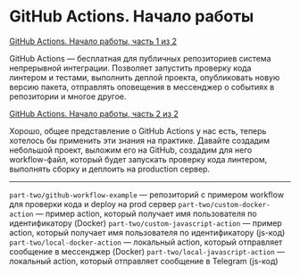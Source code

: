 # GitHub Actions. Начало работы

[GitHub Actions. Начало работы, часть 1 из 2](https://tokmakov.msk.ru/blog/item/706)

GitHub Actions — бесплатная для публичных репозиториев система непрерывной интеграции. Позволяет запустить проверку кода линтером и тестами, выполнить деплой проекта, опубликовать новую версию пакета, отправлять оповещения в мессенджер о событиях в репозитории и многое другое.

[GitHub Actions. Начало работы, часть 2 из 2](https://tokmakov.msk.ru/blog/item/707)

Хорошо, общее представление о GitHub Actions у нас есть, теперь хотелось бы применить эти знания на практике. Давайте создадим небольшой проект, выложим его на GitHub, создадим для него workflow-файл, который будет запускать проверку кода линтером, выполнять сборку и деплоить на production сервер.

---

`part-two/github-workflow-example` — репозиторий с примером workflow для проверки кода и deploy на prod сервер
`part-two/custom-docker-action` — пример action, который получает имя пользователя по идентификатору (Docker)
`part-two/custom-javascript-action` — пример action, который получает имя пользователя по идентификатору (js-код)
`part-two/local-docker-action` — локальный action, который отправляет сообщение в мессенджер (Docker)
`part-two/local-javascript-action` — локальный action, который отправляет сообщение в  Telegram (js-код)
